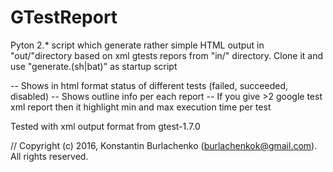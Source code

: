 # GTestReport

Pyton 2.* script which generate rather simple HTML output in "out/"directory based on xml gtests repors from "in/" directory.
Clone it and use "generate.(sh|bat)" as startup script

-- Shows in html format status of different tests (failed, succeeded, disabled)
-- Shows outline info per each report
-- If you give >2 google test xml report then it highlight min and max execution time per test

Tested with xml output format from gtest-1.7.0

// Copyright (c) 2016, Konstantin Burlachenko (burlachenkok@gmail.com).  All rights reserved.
